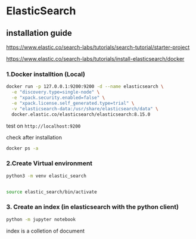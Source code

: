 # ElasticSearch

## installation guide

https://www.elastic.co/search-labs/tutorials/search-tutorial/starter-project

https://www.elastic.co/search-labs/tutorials/install-elasticsearch/docker

### 1.Docker installtion (Local)

```bash
docker run -p 127.0.0.1:9200:9200 -d --name elasticsearch \
  -e "discovery.type=single-node" \
  -e "xpack.security.enabled=false" \
  -e "xpack.license.self_generated.type=trial" \
  -v "elasticsearch-data:/usr/share/elasticsearch/data" \
  docker.elastic.co/elasticsearch/elasticsearch:8.15.0
```

test on `http://localhost:9200`

check after installation

```bash
docker ps -a
```

### 2.Create Virtual environment

```bash
python3 -m venv elastic_search


source elastic_search/bin/activate

```

### 3. Create an index (in elasticsearch with the python client)

```bash
python -m jupyter notebook
```

index is a colletion of document
